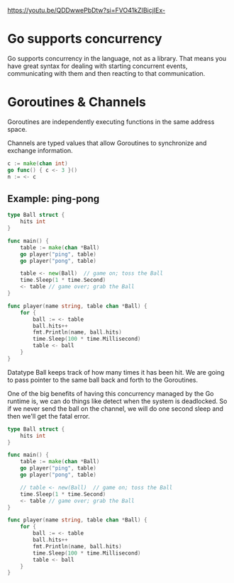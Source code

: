 https://youtu.be/QDDwwePbDtw?si=FVO41kZIBicjIEx-

# Go supports concurrency
Go supports concurrency in the language, not as a library. That means you have great syntax for dealing with starting concurrent events,
communicating with them and then reacting to that communication.

# Goroutines & Channels
Goroutines are independently executing functions in the same address space.

Channels are typed values that allow Goroutines to synchronize and exchange information.

```go 
c := make(chan int)
go func() { c <- 3 }()
n := <- c
```

## Example: ping-pong
```go 
type Ball struct {
    hits int
}

func main() {
    table := make(chan *Ball)
    go player("ping", table)
    go player("pong", table)

    table <- new(Ball)  // game on; toss the Ball
    time.Sleep(1 * time.Second)
    <- table // game over; grab the Ball
}

func player(name string, table chan *Ball) {
    for {
        ball := <- table 
        ball.hits++
        fmt.Println(name, ball.hits)
        time.Sleep(100 * time.Millisecond)
        table <- ball
    }
}
```

Datatype Ball keeps track of how many times it has been hit. We are going to pass pointer to the same ball back and forth to the 
Goroutines.

One of the big benefits of having this concurrency managed by the Go runtime is, we can do things like detect when the system is
deadlocked. So if we never send the ball on the channel, we will do one second sleep and then we'll get the fatal error.

```go 
type Ball struct {
    hits int
}

func main() {
    table := make(chan *Ball)
    go player("ping", table)
    go player("pong", table)

    // table <- new(Ball)  // game on; toss the Ball
    time.Sleep(1 * time.Second)
    <- table // game over; grab the Ball
}

func player(name string, table chan *Ball) {
    for {
        ball := <- table 
        ball.hits++
        fmt.Println(name, ball.hits)
        time.Sleep(100 * time.Millisecond)
        table <- ball
    }
}
```
